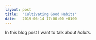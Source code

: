 ```yaml
---
layout: post
title:  "Cultivating Good Habits"
date:   2019-06-14 17:00:00 +0100
---
```


In this blog post I want to talk about *habits*.
